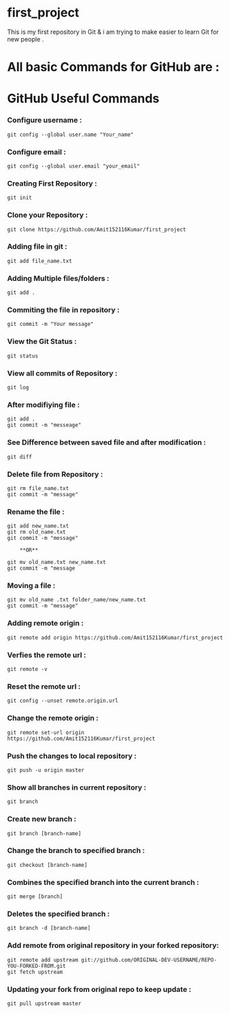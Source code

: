 # first_project

This is my first repository in Git & i am trying to make easier to learn Git for new people .

# All basic Commands for GitHub are :

# GitHub Useful Commands


### Configure username :
``` 					
git config --global user.name "Your_name"
```

### Configure email :
```
git config --global user.email "your_email"
```

### Creating First Repository :
```
git init
```

### Clone your Repository :
```
git clone https://github.com/Amit152116Kumar/first_project
```

### Adding file in git :
```
git add file_name.txt
```

### Adding Multiple files/folders :
```
git add .
```

### Commiting the file in repository :
```
git commit -m "Your message"
```

### View the Git Status :
```
git status
```

### View all commits of Repository :
```
git log
```

### After modifiying file :
```
git add . 	
git commit -m "messeage"
```

### See Difference between saved file and after modification :
```
git diff
```

### Delete file from Repository :
```
git rm file_name.txt
git commit -m "message"
```

### Rename the file :
```
git add new_name.txt
git rm old_name.txt
git commit -m "message"
```
		**OR**
```
git mv old_name.txt new_name.txt
git commit -m "message
```

### Moving a file :
```
git mv old_name .txt folder_name/new_name.txt
git commit -m "message"
```

### Adding remote origin :
```
git remote add origin https://github.com/Amit152116Kumar/first_project
```

### Verfies the remote url :
```
git remote -v
```

### Reset the remote url :
```
git config --unset remote.origin.url
```

### Change the remote origin :
```
git remote set-url origin https://github.com/Amit152116Kumar/first_project
```

### Push the changes to local repository :
```
git push -u origin master
```

### Show all branches in current repository :
```
git branch
```

### Create new branch :
```
git branch [branch-name]
```

### Change the branch to specified branch : 
```
git checkout [branch-name]
```

### Combines the specified branch into the current branch : 
```
git merge [branch]
```

### Deletes the specified branch : 
```
git branch -d [branch-name]
```

### Add remote from original repository in your forked repository:
```
git remote add upstream git://github.com/ORIGINAL-DEV-USERNAME/REPO-YOU-FORKED-FROM.git
git fetch upstream
```

### Updating your fork from original repo to keep update :
```
git pull upstream master
```




								
